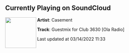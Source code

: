 ## Currently Playing on SoundCloud

[<img align="left" width="100" src="https://i1.sndcdn.com/artworks-Sy6xsXHeUQCQlB0u-yroQEw-t500x500.jpg">](https://soundcloud.com/casement/guestmix-for-club-3630-ola-radio)

**Artist**: Casement 

**Track**: Guestmix for Club 3630 [Ola Radio]

Last updated at 03/14/2022 11:33
